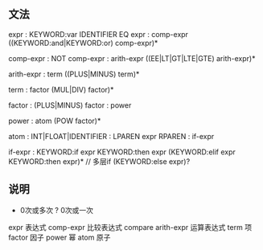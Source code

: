 ## 文法

expr        : KEYWORD:var IDENTIFIER EQ expr
            : comp-expr ((KEYWORD:and|KEYWORD:or) comp-expr)*

comp-expr   : NOT comp-expr
            : arith-expr ((EE|LT|GT|LTE|GTE) arith-expr)*

arith-expr  : term ((PLUS|MINUS) term)*

term        : factor (MUL|DIV) factor)*

factor      : (PLUS|MINUS) factor
            : power
        
power       : atom (POW factor)*

atom        : INT|FLOAT|IDENTIFIER
            : LPAREN expr RPAREN
            : if-expr
            
if-expr     : KEYWORD:if expr KEYWORD:then expr
              (KEYWORD:elif expr KEYWORD:then expr)* // 多层if
              (KEYWORD:else expr)?
              
            
  
## 说明

* 0次或多次
? 0次或一次

expr 表达式
comp-expr 比较表达式 compare
arith-expr 运算表达式
term 项
factor 因子
power 幂
atom 原子